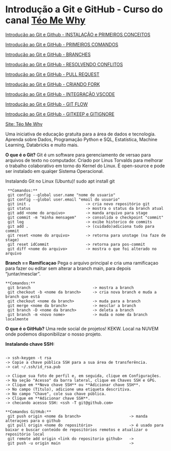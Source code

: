 # Introdução a Git e GitHub - Curso do canal [Téo Me Why](https://www.youtube.com/@teomewhy)

[Introdução ao Git e Github - INSTALAÇÃO e PRIMEIROS CONCEITOS](https://youtu.be/84FhNXNWoig?si=Mw4LlYU-IZlUZqLi)

[Introdução ao Git e GitHub - PRIMEIROS COMANDOS](https://www.youtube.com/watch?v=RZ0g18hstwQ)

[Introdução ao Git e GitHub - BRANCHES](https://www.youtube.com/watch?v=pzjdEQOmsLA)

[Introdução ao Git e GitHub - RESOLVENDO CONFLITOS](https://www.youtube.com/watch?v=IRmjluONHxU)

[Introdução ao Git e GitHub - PULL REQUEST](https://www.youtube.com/watch?v=Y_fFZjzw-D4)

[Introdução ao Git e GitHub - CRIANDO FORK](https://www.youtube.com/watch?v=vWtrTmjis2w)

[Introdução ao Git e GitHub - INTEGRAÇÃO VSCODE](https://www.youtube.com/watch?v=M-mBmYj7Jh4)

[Introdução ao Git e GitHub - GIT FLOW](https://www.youtube.com/watch?v=l44uGe-sxgM)

[Introdução ao Git e GitHub - GITKEEP e GITIGNORE](https://www.youtube.com/watch?v=spoUnf34R4A&t=1014s)

[Site: Téo Me Why](https://teomewhy.org)

Uma iniciativa de educação gratuita para a área de dados e tecnologia. Aprenda sobre Dados, Programação Python e SQL, Estatística, Machine Learning, Databricks e muito mais.



**O que é o Git?**
Git é um software para gerenciamento de versao para arquivos de texto no computador.
Criado por Linus Torvalds para melhorar o trabalho colaborativo em torno do Kernel do Linux.
É open-source e pode ser instalado em qualqer Sistema Operacional.

Instalando Git no Linux (Ubuntu)!
sudo apt install git

```
 **Comandos:**
 git config --global user.name "nome de usuario"
 git config --global user.email "email do usuario"
 git init .                        -> cria novo repositório git
 git status                        -> mostra o status da branch atual
 git add <nome do arquivo>         -> manda arquivo para stage
 git commit -m "minha mensagem"    -> consolida o checkpoint "commit"
 git log                           -> exibe historico de commits
 git add .                         -> (cuidado)adiciona tudo para commit
 git reset <nome do arquivo>       -> retorna para unstage (na faze de stage)
 git reset idCommit                -> retorna para pos-commit
 git diff <nome do arquivo>        -> mostra o que foi alterado no arquivo

```

**Branch == Ramificaçao**
Pega o arquivo principal e cria uma ramificaçao para fazer ou editar sem alterar a branch main, para depois “juntar/mesclar”.

```
**Comandos:**
 git branch                           -> mostra a branch
 git checkout -b <nome da branch>     -> cria nova branch e muda a branch que está
 git checkout <nome da branch>        -> muda para a branch
 git merge <nome da branch>           -> mesclar a branch
 git branch -D <nome da branch>       -> deleta a branch
 git branch -m <novo nome>            -> muda o nome da branch localmente
```
 **O que é o GitHub?**
 Uma rede social de projetos! KEKW. Local na NUVEM onde podemos disponibilizar o nosso projeto.

 **Instalando chave SSH:**
```

-> ssh-keygen -t rsa
-> Copie a chave pública SSH para a sua área de transferência.
-> cat ~/.ssh/id_rsa.pub

-> Clique sua foto de perfil e, em seguida, clique em Configurações.
-> Na seção "Acesso" da barra lateral, clique em Chaves SSH e GPG.
-> Clique em **Nova chave SSH** ou **Adicionar chave SSH**.
-> No campo (Título), adicione uma etiqueta descritiva.
-> No campo "Chave", cole sua chave pública.
-> Clique em **Adicionar chave SSH**.
-> checando acesso SSH: <ssh -T git@github.com>

**Comandos GitHub:**
 git push origin <nome da branch>                     -> manda alteraçoes para o github
 git pull origin <nome do repositório>                -> é usado para baixar e buscar conteúdo de repositórios remotos e atualizar o repositório local
 git remote add origin <link do repositorio github>   ->
 git push -u origin main                              ->

```
